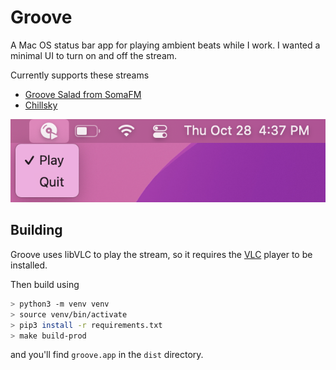 # Groove

A Mac OS status bar app for playing ambient beats while I work. I wanted a minimal UI to turn on and off the stream.

Currently supports these streams

*  [Groove Salad from SomaFM](https://somafm.com/groovesalad/)
* [Chillsky](https://www.chillsky.com)

![Screenshot](/screenshot.png)

## Building

Groove uses libVLC to play the stream, so it requires the [VLC](https://www.videolan.org) player to be installed.

Then build using
```bash
> python3 -m venv venv
> source venv/bin/activate
> pip3 install -r requirements.txt
> make build-prod
``` 
and you'll find `groove.app` in the `dist` directory.
